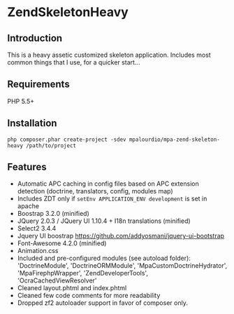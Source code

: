 ZendSkeletonHeavy
=================

Introduction
------------
This is a heavy assetic customized skeleton application.
Includes most common things that I use, for a quicker start...

Requirements
------------
PHP 5.5+

Installation
------------
```php composer.phar create-project -sdev mpalourdio/mpa-zend-skeleton-heavy /path/to/project```

Features
--------
* Automatic APC caching in config files based on APC extension detection (doctrine, translators, config, modules map)
* Includes ZDT only if ```setEnv APPLICATION_ENV development``` is set in apache
* Boostrap 3.2.0 (minified)
* JQuery  2.0.3 / JQuery UI 1.10.4 + I18n translations (minified)
* Select2 3.4.4
* Jquery UI boostrap https://github.com/addyosmani/jquery-ui-bootstrap
* Font-Awesome 4.2.0 (minified)
* Animation.css
* Included and pre-configured modules (see autoload folder): 'DoctrineModule', 'DoctrineORMModule', 'MpaCustomDoctrineHydrator', 'MpaFirephpWrapper', 'ZendDeveloperTools', 'OcraCachedViewResolver'
* Cleaned layout.phtml and index.phtml
* Cleaned few code comments for more readability
* Dropped zf2 autoloader support in favor of composer only.

